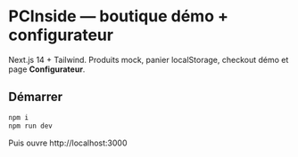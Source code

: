 # PCInside — boutique démo + configurateur

Next.js 14 + Tailwind. Produits mock, panier localStorage, checkout démo et page **Configurateur**.

## Démarrer

```bash
npm i
npm run dev
```

Puis ouvre http://localhost:3000

